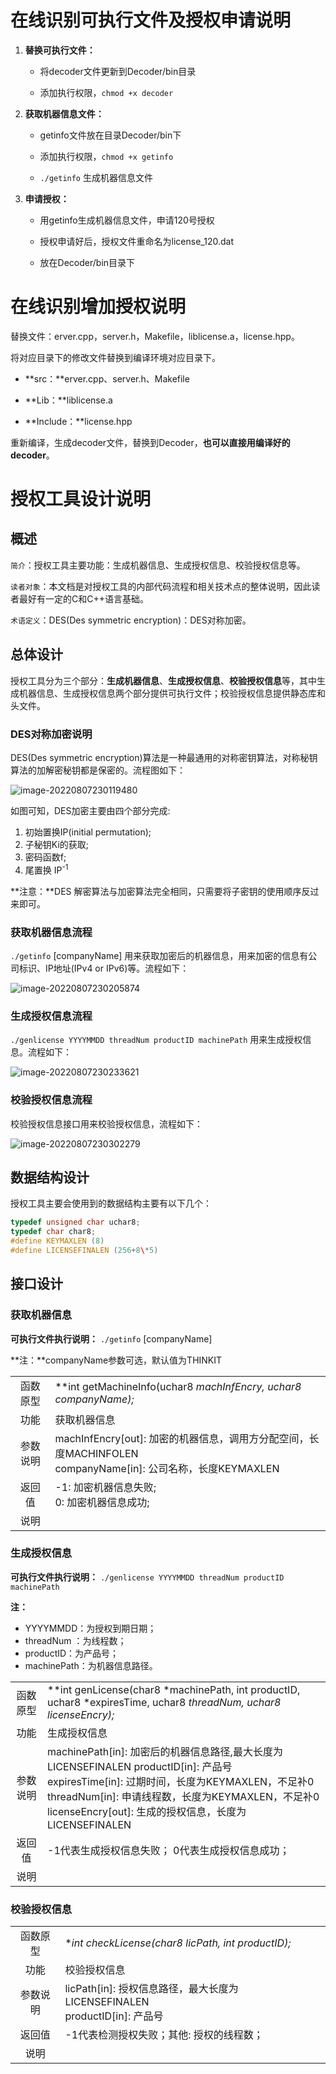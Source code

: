 # 在线识别可执行文件及授权申请说明

1. **替换可执行文件：**

      - 将decoder文件更新到Decoder/bin目录


      - 添加执行权限，`chmod +x decoder`


2. **获取机器信息文件：**

      - getinfo文件放在目录Decoder/bin下


      - 添加执行权限，`chmod +x getinfo`


      - `./getinfo` 生成机器信息文件


3. **申请授权：**

      - 用getinfo生成机器信息文件，申请120号授权


      - 授权申请好后，授权文件重命名为license\_120.dat


      - 放在Decoder/bin目录下


# 在线识别增加授权说明

替换文件：erver.cpp，server.h，Makefile，liblicense.a，license.hpp。

将对应目录下的修改文件替换到编译环境对应目录下。

  - **src：**erver.cpp、server.h、Makefile

  - **Lib：**liblicense.a

  - **Include：**license.hpp

重新编译，生成decoder文件，替换到Decoder，**也可以直接用编译好的decoder**。

# 授权工具设计说明

## 概述

`简介`：授权工具主要功能：生成机器信息、生成授权信息、校验授权信息等。

`读者对象`：本文档是对授权工具的内部代码流程和相关技术点的整体说明，因此读者最好有一定的C和C++语言基础。

`术语定义`：DES(Des symmetric encryption)：DES对称加密。

## 总体设计

授权工具分为三个部分：**生成机器信息**、**生成授权信息**、**校验授权信息**等，其中生成机器信息、生成授权信息两个部分提供可执行文件；校验授权信息提供静态库和头文件。

### DES对称加密说明

DES(Des symmetric encryption)算法是一种最通用的对称密钥算法，对称秘钥算法的加解密秘钥都是保密的。流程图如下：

![image-20220807230119480](./images/image-20220807230119480.png)

如图可知，DES加密主要由四个部分完成:

1. 初始置换IP(initial permutation);
2. 子秘钥Ki的获取;
3. 密码函数f;
4. 尾置换 IP<sup>-1</sup>

**注意：**DES 解密算法与加密算法完全相同，只需要将子密钥的使用顺序反过来即可。

### 获取机器信息流程

`./getinfo` \[companyName\] 用来获取加密后的机器信息，用来加密的信息有公司标识、IP地址(IPv4 or IPv6)等。流程如下：

![image-20220807230205874](./images/image-20220807230205874.png)

### 生成授权信息流程

`./genlicense YYYYMMDD threadNum productID machinePath` 用来生成授权信息。流程如下：

![image-20220807230233621](./images/image-20220807230233621.png)

### 校验授权信息流程

校验授权信息接口用来校验授权信息，流程如下：

![image-20220807230302279](./images/image-20220807230302279.png)

## 数据结构设计

授权工具主要会使用到的数据结构主要有以下几个：

```c++
typedef unsigned char uchar8;
typedef char char8;
#define KEYMAXLEN (8)
#define LICENSEFINALEN (256+8\*5) 
```



## 接口设计

### 获取机器信息

**可执行文件执行说明：** `./getinfo` \[companyName\]

**注：**companyName参数可选，默认值为THINKIT

|          |                                                              |
| :------: | ------------------------------------------------------------ |
| 函数原型 | **int getMachineInfo(uchar8 *machInfEncry, uchar8 *companyName);** |
|   功能   | 获取机器信息                                                 |
| 参数说明 | machInfEncry[out]: 加密的机器信息，调用方分配空间，长度MACHINFOLEN <br />companyName[in]:  公司名称，长度KEYMAXLEN |
|  返回值  | -1: 加密机器信息失败;<br />0: 加密机器信息成功;              |
|   说明   |                                                              |



### 生成授权信息

**可执行文件执行说明：** `./genlicense YYYYMMDD threadNum productID machinePath`

**注：**

- YYYYMMDD：为授权到期日期；
- threadNum ：为线程数；
- productID：为产品号；
- machinePath：为机器信息路径。

|          |                                                              |
| :------: | ------------------------------------------------------------ |
| 函数原型 | **int genLicense(char8  *machinePath, int  productID, uchar8 *expiresTime, uchar8 *threadNum, uchar8 *licenseEncry);** |
|   功能   | 生成授权信息                                                 |
| 参数说明 | machinePath[in]:   加密后的机器信息路径,最大长度为<br />LICENSEFINALEN productID[in]:   产品号 <br />expiresTime[in]:   过期时间，长度为KEYMAXLEN，不足补0 <br />threadNum[in]:    申请线程数，长度为KEYMAXLEN，不足补0 <br />licenseEncry[out]:  生成的授权信息，长度为LICENSEFINALEN |
|  返回值  | -1代表生成授权信息失败； 0代表生成授权信息成功；             |
|   说明   |                                                              |



### 校验授权信息

|          |                                                              |
| :------: | ------------------------------------------------------------ |
| 函数原型 | **int checkLicense(char8 *licPath,  int productID);**        |
|   功能   | 校验授权信息                                                 |
| 参数说明 | licPath[in]: 授权信息路径，最大长度为LICENSEFINALEN <br />productID[in]: 产品号 |
|  返回值  | -1代表检测授权失败；其他:  授权的线程数；                    |
|   说明   |                                                              |




